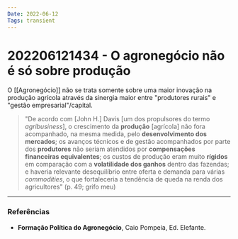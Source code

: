 ```yaml
---
Date: 2022-06-12
Tags: transient
---
```

# 202206121434 - O agronegócio não é só sobre produção
O [[Agronegócio]] não se trata somente sobre uma maior inovação na produção agrícola através da sinergia maior entre "produtores rurais" e "gestão empresarial"/capital.
> "De acordo com [John H.] Davis [um dos propulsores do termo *agribusiness*], o crescimento da **produção** [agrícola] não fora acompanhado, na mesma medida, pelo **desenvolvimento dos mercados**; os avanços técnicos e de gestão acompanhados por parte dos **produtores** não seriam atendidos por **compensações financeiras equivalentes**; os custos de produção eram muito **rígidos** em comparação com a **volatilidade dos ganhos** dentro das fazendas; e haveria relevante desequilíbrio entre oferta e demanda para várias *commodities*, o que fortaleceria a tendência de queda na renda dos agricultores" (p. 49; grifo meu)




---
### Referências
- **Formação Política do Agronegócio**, Caio Pompeia, Ed. Elefante.
